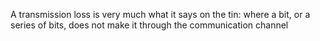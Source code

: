 A transmission loss is very much what it says on the tin: where a bit, or a series of bits, does not make it through the communication channel